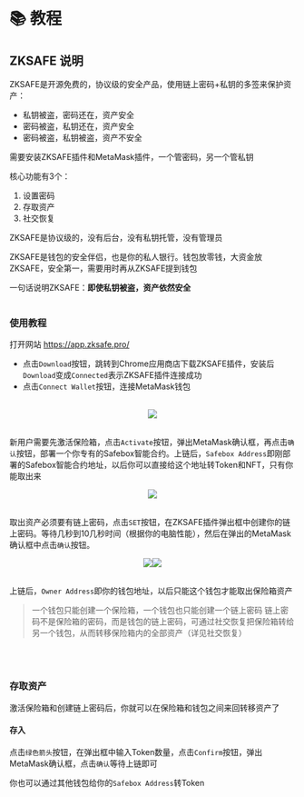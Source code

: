 # 📚 教程
## ZKSAFE 说明

ZKSAFE是开源免费的，协议级的安全产品，使用链上密码+私钥的多签来保护资产：
* 私钥被盗，密码还在，资产安全
* 密码被盗，私钥还在，资产安全
* 密码被盗，私钥被盗，资产不安全

需要安装ZKSAFE插件和MetaMask插件，一个管密码，另一个管私钥

核心功能有3个：
1. 设置密码
2. 存取资产
3. 社交恢复

ZKSAFE是协议级的，没有后台，没有私钥托管，没有管理员

ZKSAFE是钱包的安全伴侣，也是你的私人银行。钱包放零钱，大资金放ZKSAFE，安全第一，需要用时再从ZKSAFE提到钱包

一句话说明ZKSAFE：**即使私钥被盗，资产依然安全**
<br>
<br>

### 使用教程
打开网站 https://app.zksafe.pro/ 
* 点击`Download`按钮，跳转到Chrome应用商店下载ZKSAFE插件，安装后`Download`变成`Connected`表示ZKSAFE插件连接成功
* 点击`Connect Wallet`按钮，连接MetaMask钱包
<br>
<div align="center"><img src="../images/zksafe-tutorial-1.png"></div>
<br>

新用户需要先激活保险箱，点击`Activate`按钮，弹出MetaMask确认框，再点击`确认`按钮，部署一个你专有的Safebox智能合约。上链后，`Safebox Address`即刚部署的Safebox智能合约地址，以后你可以直接给这个地址转Token和NFT，只有你能取出来
<br>
<div align="center"><img src="../images/zksafe-tutorial-2.png"></div>
<br>

取出资产必须要有链上密码，点击`SET`按钮，在ZKSAFE插件弹出框中创建你的链上密码。等待几秒到10几秒时间（根据你的电脑性能），然后在弹出的MetaMask确认框中点击`确认`按钮。
<br>
<div align="center"><img src="../images/zksafe-tutorial-3.png"><img src="../images/zksafe-tutorial-4.png"></div>
<br>

上链后，`Owner Address`即你的钱包地址，以后只能这个钱包才能取出保险箱资产

>一个钱包只能创建一个保险箱，一个钱包也只能创建一个链上密码
>链上密码不是保险箱的密码，而是钱包的链上密码，可通过社交恢复把保险箱转给另一个钱包，从而转移保险箱内的全部资产（详见社交恢复）

<br>
<br>

### 存取资产
激活保险箱和创建链上密码后，你就可以在保险箱和钱包之间来回转移资产了

#### 存入
点击`绿色箭头`按钮，在弹出框中输入Token数量，点击`Confirm`按钮，弹出MetaMask确认框，点击`确认`等待上链即可

你也可以通过其他钱包给你的`Safebox Address`转Token

<br>
<br>